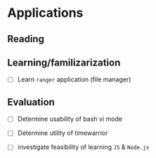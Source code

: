 # Applications

## Reading

## Learning/familizarization
- [ ] Learn `ranger` application (file manager)

## Evaluation
- [ ] Determine usability of bash vi mode
- [ ] Determine utility of timewarrior
- [ ] investigate feasibility of learning `JS` & `Node.js`


